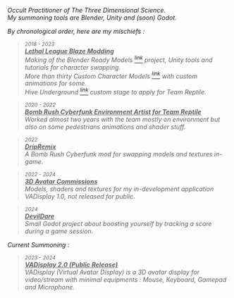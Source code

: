 <i>Occult Practitioner of The Three Dimensional Science.<br>
My summoning tools are Blender, Unity and (soon) Godot.

By chronological order, here are my mischiefs :

> <sub>2018 - 2023</sub><br>
> <ins>**Lethal League Blaze Modding**</ins><br>
> Making of the Blender Ready Models [<sup>link</sup>](https://github.com/AndyLobjois/LLB-BlenderReadyModels) project, Unity tools and tutorials for character swapping.<br>
> More than thirty Custom Character Models [<sup>link</sup>](https://github.com/AndyLobjois/LLB-CustomModels) with custom animations for some.<br>
> Hive Underground [<sup>link</sup>](https://github.com/AndyLobjois/LLB-CustomStages/tree/main/Hive%20Underground) custom stage to apply for Team Reptile.

> <sub>2020 - 2022</sub><br>
> <ins>**Bomb Rush Cyberfunk Environment Artist for Team Reptile**</ins><br>
> Worked almost two years with the team mostly on environment but also on some pedestrians animations and shader stuff.

> <sub>2022</sub><br>
> <ins>**DripRemix**</ins><br>
> A Bomb Rush Cyberfunk mod for swapping models and textures in-game.

> <sub>2022 - 2024</sub><br>
> <ins>**3D Avatar Commissions**</ins><br>
> Models, shaders and textures for my in-development application VADisplay 1.0, not released for public.

> <sub>2024</sub><br>
> <ins>**DevilDare**</ins><br>
> Small Godot project about boosting yourself by tracking a score during a game session.

Current Summoning :
> <sub>2023 - 2024</sub><br>
> <ins>**VADisplay 2.0 (Public Release)**</ins><br>
> VADisplay (Virtual Avatar Display) is a 3D avatar display for video/stream with minimal equipments : Mouse, Keyboard, Gamepad and Microphone.


</i>
